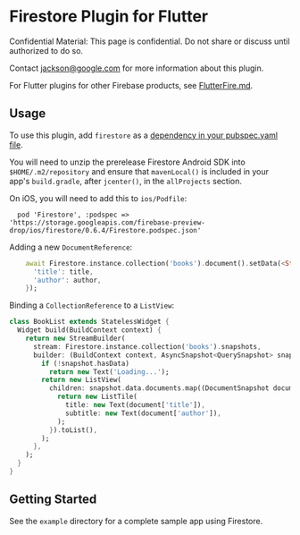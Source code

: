 # Firestore Plugin for Flutter

Confidential Material: This page is confidential. Do not share or discuss until authorized to do so.

Contact jackson@google.com for more information about this plugin.

For Flutter plugins for other Firebase products, see [FlutterFire.md](https://github.com/flutter/plugins/blob/master/FlutterFire.md).

## Usage

To use this plugin, add `firestore` as a [dependency in your pubspec.yaml file](https://flutter.io/platform-plugins/).

You will need to unzip the prerelease Firestore Android SDK into `$HOME/.m2/repository` and ensure that `mavenLocal()` is included
in your app's `build.gradle`, after `jcenter()`, in the `allProjects` section.

On iOS, you will need to add this to `ios/Podfile`:

```
  pod 'Firestore', :podspec => 'https://storage.googleapis.com/firebase-preview-drop/ios/firestore/0.6.4/Firestore.podspec.json'
```

Adding a new `DocumentReference`:

```dart
    await Firestore.instance.collection('books').document().setData(<String, String>{
      'title': title,
      'author': author,
    });
```

Binding a `CollectionReference` to a `ListView`:

```dart
class BookList extends StatelessWidget {
  Widget build(BuildContext context) {
    return new StreamBuilder(
      stream: Firestore.instance.collection('books').snapshots,
      builder: (BuildContext context, AsyncSnapshot<QuerySnapshot> snapshot) {
        if (!snapshot.hasData)
          return new Text('Loading...');
        return new ListView(
          children: snapshot.data.documents.map((DocumentSnapshot document) {
            return new ListTile(
              title: new Text(document['title']),
              subtitle: new Text(document['author']),
            );
          }).toList(),
        );
      },
    );
  }
}
```

## Getting Started

See the `example` directory for a complete sample app using Firestore.
